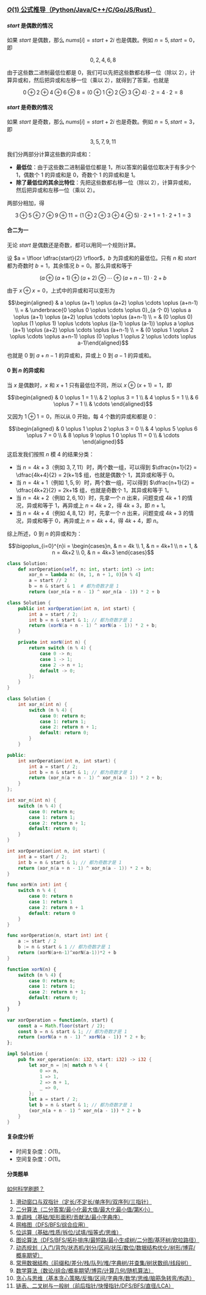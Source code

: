 ### [$O(1)$ 公式推导（Python/Java/C++/C/Go/JS/Rust）](https://leetcode.cn/problems/xor-operation-in-an-array/solutions/2793723/o1-gong-shi-tui-dao-pythonjavaccgojsrust-le23/)

#### $start$ 是偶数的情况

如果 $start$ 是偶数，那么 $nums[i] = start+2i$ 也是偶数。例如 $n = 5, start = 0$，即

$$0,2,4,6,8$$

由于这些数二进制最低位都是 $0$，我们可以先把这些数都右移一位（除以 $2$），计算异或和，然后把异或和左移一位（乘以 $2$），就得到了答案，也就是

$$0 \oplus 2 \oplus 4 \oplus 6 \oplus 8 = (0 \oplus 1 \oplus 2 \oplus 3 \oplus 4) \cdot 2 = 4 \cdot 2 = 8$$

#### $start$ 是奇数的情况

如果 $start$ 是奇数，那么 $nums[i] = start+2i$ 也是奇数。例如 $n = 5, start = 3$，即

$$3,5,7,9,11$$

我们分两部分计算这些数的异或和：

- **最低位**：由于这些数二进制最低位都是 $1$，所以答案的最低位取决于有多少个 $1$，偶数个 $1$ 的异或和是 $0$，奇数个 $1$ 的异或和是 $1$。
- **除了最低位的其余比特位**：先把这些数都右移一位（除以 $2$），计算异或和，然后把异或和左移一位（乘以 $2$）。

两部分相加，得

$$3 \oplus 5 \oplus 7 \oplus 9 \oplus 11 = (1 \oplus 2 \oplus 3 \oplus 4 \oplus 5) \cdot 2+1 = 1 \cdot 2+1 = 3$$

#### 合二为一

无论 $start$ 是偶数还是奇数，都可以用同一个规则计算。

设 $a = \lfloor \dfrac{start}{2} \rfloor$，$b$ 为异或和的最低位。只有 $n$ 和 $start$ 都为奇数时 $b = 1$，其余情况 $b = 0$。那么异或和等于

$$(a \oplus (a+1) \oplus (a+2) \oplus \cdots \oplus (a+n-1)) \cdot 2+b$$

由于 $x \oplus x = 0$，上式中的异或和可以变形为

$$\begin{aligned} & a \oplus (a+1) \oplus (a+2) \oplus \cdots \oplus (a+n-1) \\ = & \underbrace{0 \oplus 0 \oplus \cdots \oplus 0}_{a 个 0} \oplus a \oplus (a+1) \oplus (a+2) \oplus \cdots \oplus (a+n-1) \\ = & (0 \oplus 0) \oplus (1 \oplus 1) \oplus \cdots \oplus ((a-1) \oplus (a-1)) \oplus a \oplus (a+1) \oplus (a+2) \oplus \cdots \oplus (a+n-1) \\ = & (0 \oplus 1 \oplus 2 \oplus \cdots \oplus a+n-1) \oplus (0 \oplus 1 \oplus 2 \oplus \cdots \oplus a-1)\end{aligned}$$

也就是 $0$ 到 $a+n-1$ 的异或和，异或上 $0$ 到 $a-1$ 的异或和。

#### $0$ 到 $n$ 的异或和

当 $x$ 是偶数时，$x$ 和 $x+1$ 只有最低位不同，所以 $x \oplus (x+1) = 1$，即

$$\begin{aligned} & 0 \oplus 1 = 1 \\ & 2 \oplus 3 = 1 \\ & 4 \oplus 5 = 1 \\ & 6 \oplus 7 = 1 \\ & \cdots \end{aligned}$$

又因为 $1 \oplus 1 = 0$，所以从 $0$ 开始，每 $4$ 个数的异或和都是 $0$：

$$\begin{aligned} & 0 \oplus 1 \oplus 2 \oplus 3 = 0 \\ & 4 \oplus 5 \oplus 6 \oplus 7 = 0 \\ & 8 \oplus 9 \oplus 1 0 \oplus 11 = 0 \\ & \cdots \end{aligned}$$

这启发我们按照 $n$ 模 $4$ 的结果分类：

- 当 $n = 4k+3$（例如 $3,7,11$）时，两个数一组，可以得到 $\dfrac{n+1}{2} = \dfrac{4k+4}{2} = 2(k+1)$ 组，也就是偶数个 $1$，其异或和等于 $0$。
- 当 $n = 4k+1$（例如 $1,5,9$）时，两个数一组，可以得到 $\dfrac{n+1}{2} = \dfrac{4k+2}{2} = 2k+1$ 组，也就是奇数个 $1$，其异或和等于 $1$。
- 当 $n = 4k+2$（例如 $2,6,10$）时，先拿一个 $n$ 出来，问题变成 $4k+1$ 的情况，异或和等于 $1$，再异或上 $n = 4k+2$，得 $4k+3$，即 $n+1$。
- 当 $n = 4k+4$（例如 $4,8,12$）时，先拿一个 $n$ 出来，问题变成 $4k+3$ 的情况，异或和等于 $0$，再异或上 $n = 4k+4$，得 $4k+4$，即 $n$。

综上所述，$0$ 到 $n$ 的异或和为：

$$\bigoplus_{i=0}^{n}i = \begin{cases}n, & n = 4k \\ 1, & n = 4k+1 \\ n + 1, & n = 4k+2 \\ 0, & n = 4k+3 \end{cases}$$

```Python
class Solution:
    def xorOperation(self, n: int, start: int) -> int:
        xor_n = lambda n: (n, 1, n + 1, 0)[n % 4]
        a = start // 2
        b = n & start & 1  # 都为奇数才是 1
        return (xor_n(a + n - 1) ^ xor_n(a - 1)) * 2 + b
```

```Java
class Solution {
    public int xorOperation(int n, int start) {
        int a = start / 2;
        int b = n & start & 1; // 都为奇数才是 1
        return (xorN(a + n - 1) ^ xorN(a - 1)) * 2 + b;
    }

    private int xorN(int n) {
        return switch (n % 4) {
            case 0 -> n;
            case 1 -> 1;
            case 2 -> n + 1;
            default -> 0;
        };
    }
}
```

```C++
class Solution {
    int xor_n(int n) {
        switch (n % 4) {
            case 0: return n;
            case 1: return 1;
            case 2: return n + 1;
            default: return 0;
        }
    }

public:
    int xorOperation(int n, int start) {
        int a = start / 2;
        int b = n & start & 1; // 都为奇数才是 1
        return (xor_n(a + n - 1) ^ xor_n(a - 1)) * 2 + b;
    }
};
```

```C
int xor_n(int n) {
    switch (n % 4) {
        case 0: return n;
        case 1: return 1;
        case 2: return n + 1;
        default: return 0;
    }
}

int xorOperation(int n, int start) {
    int a = start / 2;
    int b = n & start & 1; // 都为奇数才是 1
    return (xor_n(a + n - 1) ^ xor_n(a - 1)) * 2 + b;
}
```

```Go
func xorN(n int) int {
    switch n % 4 {
        case 0: return n
        case 1: return 1
        case 2: return n + 1
        default: return 0
    }
}

func xorOperation(n, start int) int {
    a := start / 2
    b := n & start & 1 // 都为奇数才是 1
    return (xorN(a+n-1)^xorN(a-1))*2 + b
}
```

```JavaScript
function xorN(n) {
    switch (n % 4) {
        case 0: return n;
        case 1: return 1;
        case 2: return n + 1;
        default: return 0;
    }
}

var xorOperation = function(n, start) {
    const a = Math.floor(start / 2);
    const b = n & start & 1; // 都为奇数才是 1
    return (xorN(a + n - 1) ^ xorN(a - 1)) * 2 + b;
};
```

```Rust
impl Solution {
    pub fn xor_operation(n: i32, start: i32) -> i32 {
        let xor_n = |n| match n % 4 {
            0 => n,
            1 => 1,
            2 => n + 1,
            _ => 0,
        };
        let a = start / 2;
        let b = n & start & 1; // 都为奇数才是 1
        (xor_n(a + n - 1) ^ xor_n(a - 1)) * 2 + b
    }
}
```

#### 复杂度分析

- 时间复杂度：$O(1)$。
- 空间复杂度：$O(1)$。

#### 分类题单

[如何科学刷题？](https://leetcode.cn/circle/discuss/RvFUtj/)

1. [滑动窗口与双指针（定长/不定长/单序列/双序列/三指针）](https://leetcode.cn/circle/discuss/0viNMK/)
2. [二分算法（二分答案/最小化最大值/最大化最小值/第K小）](https://leetcode.cn/circle/discuss/SqopEo/)
3. [单调栈（基础/矩形面积/贡献法/最小字典序）](https://leetcode.cn/circle/discuss/9oZFK9/)
4. [网格图（DFS/BFS/综合应用）](https://leetcode.cn/circle/discuss/YiXPXW/)
5. [位运算（基础/性质/拆位/试填/恒等式/思维）](https://leetcode.cn/circle/discuss/dHn9Vk/)
6. [图论算法（DFS/BFS/拓扑排序/最短路/最小生成树/二分图/基环树/欧拉路径）](https://leetcode.cn/circle/discuss/01LUak/)
7. [动态规划（入门/背包/状态机/划分/区间/状压/数位/数据结构优化/树形/博弈/概率期望）](https://leetcode.cn/circle/discuss/tXLS3i/)
8. [常用数据结构（前缀和/差分/栈/队列/堆/字典树/并查集/树状数组/线段树）](https://leetcode.cn/circle/discuss/mOr1u6/)
9. [数学算法（数论/组合/概率期望/博弈/计算几何/随机算法）](https://leetcode.cn/circle/discuss/IYT3ss/)
10. [贪心与思维（基本贪心策略/反悔/区间/字典序/数学/思维/脑筋急转弯/构造）](https://leetcode.cn/circle/discuss/g6KTKL/)
11. [链表、二叉树与一般树（前后指针/快慢指针/DFS/BFS/直径/LCA）](https://leetcode.cn/circle/discuss/K0n2gO/)
